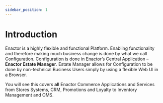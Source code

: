```yaml
---
sidebar_position: 1
---
```


# Introduction

Enactor is a highly flexible and functional Platform. Enabling functionality and therefore making much business change is done by what we call Configuration. Configuration is done in Enactor’s Central Application – **Enactor Estate Manager**. Estate Manager allows for Configuration to be done by non-technical Business Users simply by using a flexible Web UI in a Browser.

You will see this covers **all** Enactor Commerce Applications and Services from Stores Systems, CRM, Promotions and Loyalty to Inventory Management and OMS.
